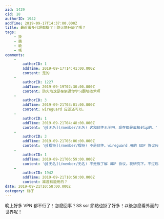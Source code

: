 ```yaml
---
aid: 1429
cid: 18
authorID: 1942
addTime: 2019-09-17T14:37:00.000Z
title: 最近很多代理都掛了！防火牆升級了嗎？
tags:
    - 掛
    - 牆
    - 級
    - 嗎
comments:
    -
        authorID: 1
        addTime: 2019-09-17T14:41:00.000Z
        content: 是的
    -
        authorID: 1227
        addTime: 2019-09-19T02:30:00.000Z
        content: 防火墙这是在倒逼你学习翻墙技术啊
    -
        authorID: 3
        addTime: 2019-09-21T03:01:00.000Z
        content: wireguard 应该还可以。
    -
        authorID: 1
        addTime: 2019-09-21T04:48:00.000Z
        content: '@[无名](/member/无名) 这和软件无关吧，现在都是直接封ip的。'
    -
        authorID: 3
        addTime: 2019-09-21T05:06:00.000Z
        content: '@[榴梿](/member/榴梿) 不是软件。wireguard 用的 UDP 协议传输，服务器被墙了还能连用的吧？'
    -
        authorID: 1
        addTime: 2019-09-21T06:59:00.000Z
        content: '@[无名](/member/无名) 不是很了解 UDP 协议，我研究下。不过现在悲伤的是，我服务器都登不上……'
    -
        authorID: 1942
        addTime: 2019-09-21T10:58:00.000Z
        content: 誰還有能用的？
date: 2019-09-21T10:58:00.000Z
category: 梯子
---
```


晚上好多 VPN 都不行了！怎麼回事？SS ssr 節點也掛了好多！以後怎麼看外面的世界呢！
